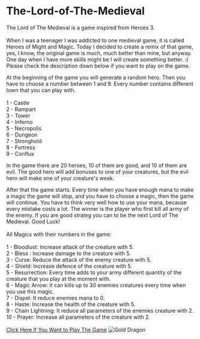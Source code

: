 # The-Lord-of-The-Medieval
The Lord of The Medieval is a game inspired from Heroes 3.
<br/>
<br/>
When I was a teenager I was addicted to one medieval game, it is called Heroes of Might and Magic. Today I decided to create a remix of that game, yes, I know, the original game is much, much better than mine, but anyway. One day when I have more skills might be I will create something better. :) <br/>Please check the description down below if you want to play on the game.

At the beginning of the game you will generate a random hero. Then you have to choose a number between 1 and 9. Every number contains different town that you can play with. <br/>
<br/>
1 - Castle <br/>
2 - Rampart <br/>
3 - Tower <br/>
4 - Inferno <br/>
5 - Necropolis <br/>
6 - Dungeon <br/>
7 - Stronghold <br/>
8 - Fortress <br/>
9 - Conflux <br/>

In the game there are 20 heroes, 10 of them are good, and 10 of them are evil. The good hero will add bonuses to one of your creatures, but the evil hero will make one of your creature's weak.

After that the game starts. Every time when you have enough mana to make a magic the game will stop, and you have to choose a magic, then the game will continue. You have to think very well how to use your mana, because every mistake costs a lot. The winner is the player who first kill all army of the enemy. If you are good strateg you can to be the next Lord of The Medieval. Good Luck! <br/>
<br/>
All Magics with their numbers in the game:<br/>
<br/>
1 - Bloodlust: Increase attack of the creature with 5. <br/>
2 - Bless : Increase damage to the creature with 5. <br/>
3 - Curse: Reduce the attack of the enemy creature with 5. <br/>
4 - Shield: Increase defence of the creature with 5. <br/>
5 - Resurrection: Every time adds to your army different quantity of the creature that you play at the moment with. <br/>
6 - Magic Arrow: It can kills up to 30 enemies creatures every time when you use this magic. <br/>
7 - Dispel: It reduce enemies mana to 0. <br/>
8 - Haste: Increase the health of the creature with 5. <br/>
9 - Chain Lightning: It reduce all parameters of the enemies creature with 2. <br/>
10 - Prayer: Increase all parameters of the creature with 2. <br/>
<br/>
[Click Here If You Want to Play The Game](https://replit.com/@HristianBalevsk/The-Lord-of-The-Medieval?v=1)
![Gold Dragon](https://user-images.githubusercontent.com/114162692/232104884-2a128d67-01dc-4452-a7af-18771c0881f7.png)
